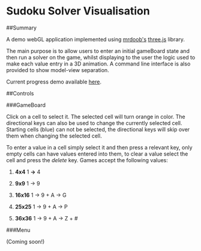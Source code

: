 Sudoku Solver Visualisation
===========================

##Summary


A demo webGL application implemented using [mrdoob's](https://twitter.com/mrdoob) [three.js](https://github.com/mrdoob/three.js) library.

The main purpose is to allow users to enter an initial gameBoard state and then run a solver on the game,
whilst displaying to the user the logic used to make each value entry in a 3D animation. A command line interface is also provided to show  model-view separation.

Current progress demo available [here](http://0xor1.com/Sudoku).

##Controls


###GameBoard

Click on a cell to select it. The selected cell will turn orange in color. The directional keys can also be used to change the currently selected cell. Starting cells (blue) can not be selected, the directional keys will skip over them when changing the selected cell.

To enter a value in a cell simply select it and then press a relevant key, only empty cells can have values entered into them, to clear a value select the cell and press the _delete_ key. Games accept the following values:

1. **4x4**     1 **&rarr;** 4  

2. **9x9**     1 &rarr; 9  

3. **16x16**   1 &rarr; 9 + A &rarr; G  

4. **25x25**   1 &rarr; 9 + A &rarr; P  

5. **36x36**   1 &rarr; 9 + A &rarr; Z + #  

###Menu

(Coming soon!)
